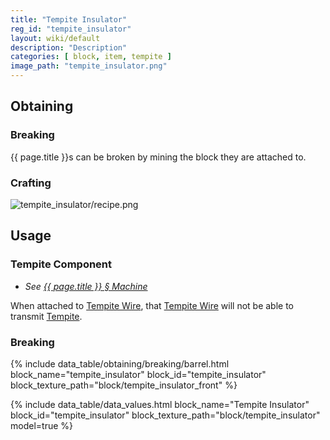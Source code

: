 ```yaml
---
title: "Tempite Insulator"
reg_id: "tempite_insulator"
layout: wiki/default
description: "Description"
categories: [ block, item, tempite ]
image_path: "tempite_insulator.png"
---
```


## Obtaining
### Breaking
{{ page.title }}s can be broken by mining the block they are attached to.
### Crafting
![tempite_insulator/recipe.png](/assets/docs/tempite_insulator/recipe.png)

## Usage
### Tempite Component
- *See [{{ page.title }} § Machine ](#machine)*

When attached to [Tempite Wire](/wiki/Tempite_Wire), that [Tempite Wire](/wiki/Tempite_Wire) will not be able to transmit [Tempite](/wiki/Tempite).
### Breaking
{% include data_table/obtaining/breaking/barrel.html block_name="tempite_insulator" block_id="tempite_insulator" block_texture_path="block/tempite_insulator_front" %}

<!-- Data Values -->
<!-- ID -->
{% include data_table/data_values.html block_name="Tempite Insulator" block_id="tempite_insulator" block_texture_path="block/tempite_insulator" model=true %}
